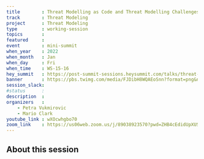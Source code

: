 ```yaml
---
title        : Threat Modelling as Code and Threat Modelling Challenges
track        : Threat Modeling
project      : Threat Modeling
type         : working-session
topics       :
featured     :
event        : mini-summit
when_year    : 2022
when_month   : Jan
when_day     : Fri
when_time    : WS-15-16
hey_summit   : https://post-summit-sessions.heysummit.com/talks/threat-modelling-lambdas-and-threat-modelling-as-code/
banner       : https://pbs.twimg.com/media/FJDibH8WQAEoSnn?format=png&name=small
session_slack:
#status      : 
description  :
organizers   :
    - Petra Vukmirovic
    - Mario Clark
youtube_link : wXOcwhgbo70
zoom_link    : https://us06web.zoom.us/j/89038923570?pwd=ZHB4cEdidUpXUS9ZeEJOemFTWDhPUT09
---
```


## About this session
